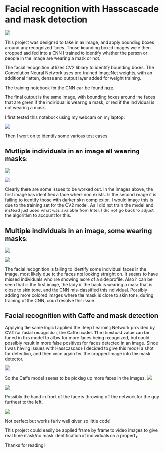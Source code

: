 # Facial recognition with Hasscascade and mask detection

![](Output/faces4.png)

This project was designed to take in an image, and apply bounding boxes around any recognized faces. Those bounding boxed images were then cropped and fed into a CNN I trained to identify whether the person or people in the image are wearing a mask or not.

The facial recognition utilizes CV2 library to identify bounding boxes.
The Convolution Neural Network uses pre-trained ImageNet weights, with an additional flatten, dense and output layer added for weight training.

The training notebook for the CNN can be found [here](https://github.com/danielbsimpson/Mask-Recognition-using-CNN-and-Transfer-Learning).

The final output is the same image, with bounding boxes around the faces that are green if the individual is wearing a mask, or red if the individual is not wearing a mask.

I first tested this notebook using my webcam on my laptop:

![](Output/Test_image_me.png)

Then I went on to identify some various test cases

## Mutliple individuals in an image all wearing masks:

![](Output/faces2.png)

![](Output/faces3.png)

Clearly there are some issues to be worked out. In the images above, the first image has identified a face where non exists. In the second image it is failing to identify those with darker skin complexion. I would image this is due to the training set for the CV2 model. As I did not train the model and instead just used what was avaiable from Intel, I did not go back to adjust the algorithm to account for this.

## Multiple individuals in an image, some wearing masks:

![](Output/faces4.png)

![](Output/faces1.jpeg)

The facial recognition is failing to identify some individual faces in the image, most likely due to the faces not looking straight on. It seems to have missed individuals who are showing more of a side profile. Also it can be seen that in the first image, the lady in the back is wearing a mask that is close to skin tone, and the CNN mis-classified this individual. Possibly adding more colored images where the mask is close to skin tone, during training of the CNN, could resolve this issue.

## Facial recognition with Caffe and mask detection

Applying the same logic I applied the Deep Learning Network provided by CV2 for facial recognition, the Caffe model. The threshold value can be tuned in this model to allow for more faces being recognized, but could possibly result in more false positives for faces detected in an image.
Since I was having issues with Hasscascade I decided to give this model a shot for detection, and then once again fed the cropped image into the mask detector.

![](Output/faces3_caffe.png)

So the Caffe model seems to be picking up more faces in the images.
![](Output/faces3_caffe_masknet.png)

![](Output/faces2_caffe_masknet.png)

Possibly the hand in front of the face is throwing off the network for the guy furthest to the left.

![](Output/multiple_faces_caffe_masknet.png)

Not perfect but works fairly well given so little code!

This project could easily be applied frame by frame to video images to give real time mask/no mask identification of individuals on a property.

Thanks for reading!
